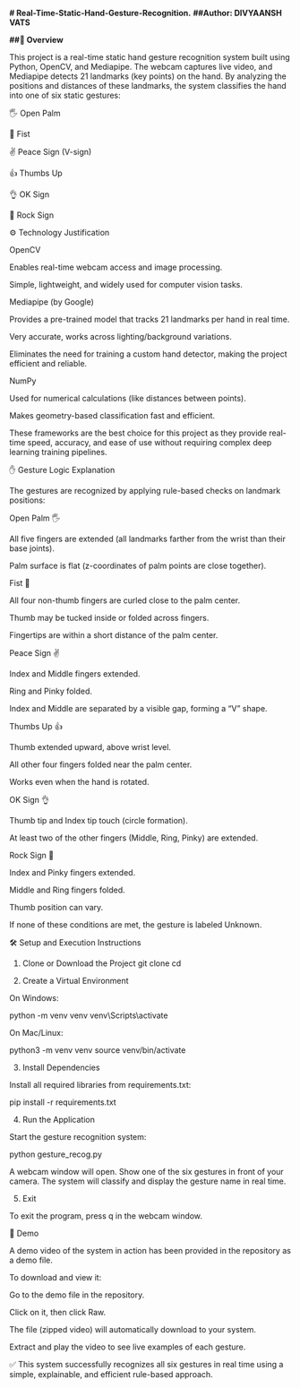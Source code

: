 **# Real-Time-Static-Hand-Gesture-Recognition.**
**##Author: DIVYAANSH VATS**


**##📖 Overview**

This project is a real-time static hand gesture recognition system built using Python, OpenCV, and Mediapipe.
The webcam captures live video, and Mediapipe detects 21 landmarks (key points) on the hand.
By analyzing the positions and distances of these landmarks, the system classifies the hand into one of six static gestures:

🖐️ Open Palm

👊 Fist

✌️ Peace Sign (V-sign)

👍 Thumbs Up

👌 OK Sign

🤘 Rock Sign

⚙️ Technology Justification

OpenCV

Enables real-time webcam access and image processing.

Simple, lightweight, and widely used for computer vision tasks.

Mediapipe (by Google)

Provides a pre-trained model that tracks 21 landmarks per hand in real time.

Very accurate, works across lighting/background variations.

Eliminates the need for training a custom hand detector, making the project efficient and reliable.

NumPy

Used for numerical calculations (like distances between points).

Makes geometry-based classification fast and efficient.

These frameworks are the best choice for this project as they provide real-time speed, accuracy, and ease of use without requiring complex deep learning training pipelines.

✋ Gesture Logic Explanation

The gestures are recognized by applying rule-based checks on landmark positions:

Open Palm 🖐️

All five fingers are extended (all landmarks farther from the wrist than their base joints).

Palm surface is flat (z-coordinates of palm points are close together).

Fist 👊

All four non-thumb fingers are curled close to the palm center.

Thumb may be tucked inside or folded across fingers.

Fingertips are within a short distance of the palm center.

Peace Sign ✌️

Index and Middle fingers extended.

Ring and Pinky folded.

Index and Middle are separated by a visible gap, forming a “V” shape.

Thumbs Up 👍

Thumb extended upward, above wrist level.

All other four fingers folded near the palm center.

Works even when the hand is rotated.

OK Sign 👌

Thumb tip and Index tip touch (circle formation).

At least two of the other fingers (Middle, Ring, Pinky) are extended.

Rock Sign 🤘

Index and Pinky fingers extended.

Middle and Ring fingers folded.

Thumb position can vary.

If none of these conditions are met, the gesture is labeled Unknown.

🛠️ Setup and Execution Instructions
1. Clone or Download the Project
git clone <your-repo-link>
cd <your-project-folder>

2. Create a Virtual Environment

On Windows:

python -m venv venv
venv\Scripts\activate


On Mac/Linux:

python3 -m venv venv
source venv/bin/activate

3. Install Dependencies

Install all required libraries from requirements.txt:

pip install -r requirements.txt

4. Run the Application

Start the gesture recognition system:

python gesture_recog.py


A webcam window will open. Show one of the six gestures in front of your camera.
The system will classify and display the gesture name in real time.

5. Exit

To exit the program, press q in the webcam window.

🎥 Demo

A demo video of the system in action has been provided in the repository as a demo file.

To download and view it:

Go to the demo file in the repository.

Click on it, then click Raw.

The file (zipped video) will automatically download to your system.

Extract and play the video to see live examples of each gesture.

✅ This system successfully recognizes all six gestures in real time using a simple, explainable, and efficient rule-based approach.
